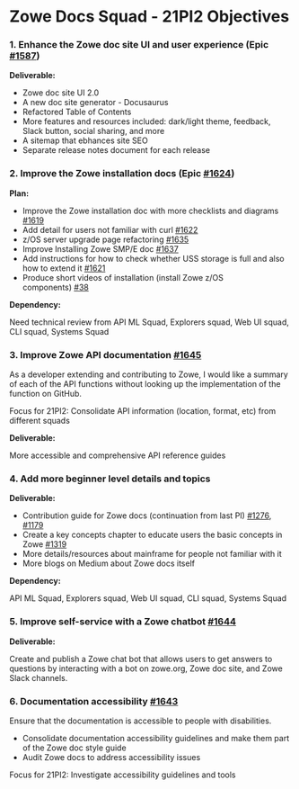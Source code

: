 # Zowe Docs Squad - 21PI2 Objectives


### 1. Enhance the Zowe doc site UI and user experience (Epic [#1587](https://github.com/zowe/docs-site/issues/1587))

**Deliverable:**
- Zowe doc site UI 2.0
- A new doc site generator - Docusaurus
- Refactored Table of Contents 
- More features and resources included: dark/light theme, feedback, Slack button, social sharing, and more
- A sitemap that ebhances site SEO
- Separate release notes document for each release

### 2. Improve the Zowe installation docs (Epic [#1624](https://github.com/zowe/docs-site/issues/1624)) 

**Plan:**
- Improve the Zowe installation doc with more checklists and diagrams [#1619](https://github.com/zowe/docs-site/issues/1619)
- Add detail for users not familiar with curl [#1622](https://github.com/zowe/docs-site/issues/1622) 
- z/OS server upgrade page refactoring [#1635](https://github.com/zowe/docs-site/issues/1635)
- Improve Installing Zowe SMP/E doc [#1637](https://github.com/zowe/docs-site/issues/1637)
- Add instructions for how to check whether USS storage is full and also how to extend it [#1621](https://github.com/zowe/docs-site/issues/1621)
- Produce short videos of installation (install Zowe z/OS components) [#38](https://github.com/zowe/docs-site/issues/38) 

**Dependency:** 

Need technical review from API ML Squad, Explorers squad, Web UI squad, CLI squad, Systems Squad

### 3. Improve Zowe API documentation [#1645](https://github.com/zowe/docs-site/issues/1645) 

As a developer extending and contributing to Zowe, I would like a summary of each of the API functions without looking up the implementation of the function on GitHub.  

Focus for 21PI2: Consolidate API information (location, format, etc) from different squads

**Deliverable:**

More accessible and comprehensive API reference guides

### 4. Add more beginner level details and topics 

**Deliverable:**

- Contribution guide for Zowe docs (continuation from last PI) [#1276](https://github.com/zowe/docs-site/issues/1276),  [#1179](https://github.com/zowe/docs-site/issues/1179)
- Create a key concepts chapter to educate users the basic concepts in Zowe [#1319](https://github.com/zowe/docs-site/issues/1179)
- More details/resources about mainframe for people not familiar with it
- More blogs on Medium about Zowe docs itself 

**Dependency:** 

API ML Squad, Explorers squad, Web UI squad, CLI squad, Systems Squad 

### 5. Improve self-service with a Zowe chatbot [#1644](https://github.com/zowe/docs-site/issues/1644)

**Deliverable:**

Create and publish a Zowe chat bot that allows users to get answers to questions by interacting with a bot on zowe.org, Zowe doc site, and Zowe Slack channels. 

### 6. Documentation accessibility [#1643](https://github.com/zowe/docs-site/issues/1643)

Ensure that the documentation is accessible to people with disabilities. 
- Consolidate documentation accessibility guidelines and make them part of the Zowe doc style guide 
- Audit Zowe docs to address accessibility issues

Focus for 21PI2: Investigate accessibility guidelines and tools

